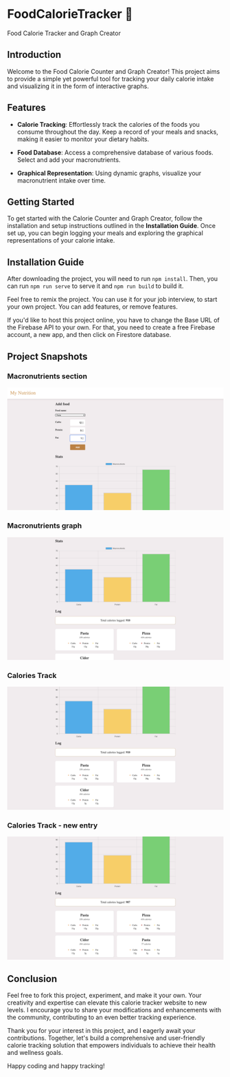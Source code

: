 # FoodCalorieTracker 🍴
Food Calorie Tracker and Graph Creator

## Introduction
Welcome to the Food Calorie Counter and Graph Creator! This project aims to provide a simple yet powerful tool for tracking your daily calorie intake and visualizing it in the form of interactive graphs.


## Features
- **Calorie Tracking**: Effortlessly track the calories of the foods you consume throughout the day. Keep a record of your meals and snacks, making it easier to monitor your dietary habits.

- **Food Database**: Access a comprehensive database of various foods. Select and add your macronutrients.

- **Graphical Representation**: Using dynamic graphs, visualize your macronutrient intake over time.


## Getting Started
To get started with the Calorie Counter and Graph Creator, follow the installation and setup instructions outlined in the **Installation Guide**. Once set up, you can begin logging your meals and exploring the graphical representations of your calorie intake.


## Installation Guide
After downloading the project, you will need to run `npm install`. Then, you can run `npm run serve` to serve it and `npm run build` to build it.

Feel free to remix the project. You can use it for your job interview, to start your own project. You can add features, or remove features.

If you'd like to host this project online, you have to change the Base URL of the Firebase API to your own. For that, you need to create a free Firebase account, a new app, and then click on Firestore database.


## Project Snapshots
### Macronutrients section
![Main page](calorie-tracker/Images/MainPage.png)

### Macronutrients graph
![Main page](calorie-tracker/Images/Graph.png)

### Calories Track
![Main page](calorie-tracker/Images/Calories.png)

### Calories Track - new entry
![Main page](calorie-tracker/Images/NewEntry.png)


## Conclusion
Feel free to fork this project, experiment, and make it your own. Your creativity and expertise can elevate this calorie tracker website to new levels. I encourage you to share your modifications and enhancements with the community, contributing to an even better tracking experience.

Thank you for your interest in this project, and I eagerly await your contributions. Together, let's build a comprehensive and user-friendly calorie tracking solution that empowers individuals to achieve their health and wellness goals.

Happy coding and happy tracking!


